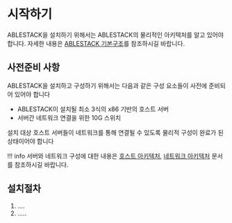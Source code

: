 # 시작하기
ABLESTACK을 설치하기 위해서는 ABLESTACK의 물리적인 아키텍처를 알고 있어야 합니다.
자세한 내용은 [ABLESTACK 기본구조](../architecture/ablestack-basic-structure.md)를 참조하시길 바랍니다.

## 사전준비 사항
ABLESTACK을 설치하고 구성하기 위해서는 다음과 같은 구성 요소들이 사전에 준비되어 있어야 합니다

- ABLESTACK이 설치될 최소 3식의 x86 기반의 호스트 서버
- 서버간 네트워크 연결을 위한 10G 스위치

설치 대상 호스트 서버들이 네트워크를 통해 연결될 수 있도록 물리적 구성이 완료가 된 상태이어야 합니다

!!! info
    서버와 네트워크 구성에 대한 내용은 [호스트 아키텍처](../architecture/host-architecture/.md), [네트워크 아키텍처](../architecture/network-architecture/.md) 문서를 참조하시길 바랍니다.
 
## 설치절차
1. ....
2. .....
### 